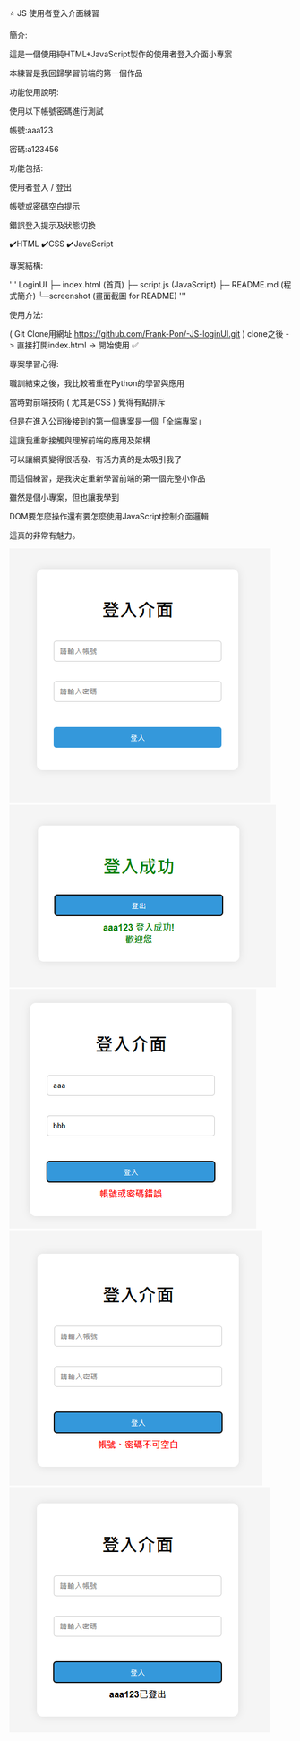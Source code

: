 ⭐ JS 使用者登入介面練習

簡介:

這是一個使用純HTML+JavaScript製作的使用者登入介面小專案

本練習是我回歸學習前端的第一個作品

功能使用說明:

使用以下帳號密碼進行測試

帳號:aaa123

密碼:a123456

功能包括:

使用者登入 / 登出

帳號或密碼空白提示

錯誤登入提示及狀態切換


✔️HTML ✔️CSS ✔️JavaScript

專案結構:

'''
LoginUI
    ├─ index.html (首頁)
    ├─ script.js (JavaScript)
    ├─ README.md (程式簡介)
    └─screenshot (畫面截圖 for README)
'''

使用方法:

( Git Clone用網址 https://github.com/Frank-Pon/-JS-loginUI.git ) clone之後 ->  直接打開index.html -> 開始使用 ✅

專案學習心得:

職訓結束之後，我比較著重在Python的學習與應用

當時對前端技術 ( 尤其是CSS ) 覺得有點排斥

但是在進入公司後接到的第一個專案是一個「全端專案」

這讓我重新接觸與理解前端的應用及架構

可以讓網頁變得很活潑、有活力真的是太吸引我了

而這個練習，是我決定重新學習前端的第一個完整小作品

雖然是個小專案，但也讓我學到

DOM要怎麼操作還有要怎麼使用JavaScript控制介面邏輯

這真的非常有魅力。

![畫面截圖](screenshot/screen.png)
![畫面截圖](screenshot/loginsuccess.png)
![畫面截圖](screenshot/loginfail.png)
![畫面截圖](screenshot/space.png)
![畫面截圖](screenshot/logout.png)